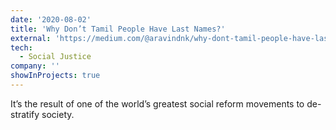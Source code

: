 ```yaml
---
date: '2020-08-02'
title: 'Why Don’t Tamil People Have Last Names?'
external: 'https://medium.com/@aravindnk/why-dont-tamil-people-have-last-names-2d15a6490abc'
tech:
  - Social Justice
company: ''
showInProjects: true
---
```

It’s the result of one of the world’s greatest social reform movements to de-stratify society.
